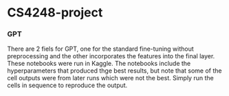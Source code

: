 # CS4248-project

### GPT

There are 2 fiels for GPT, one for the standard fine-tuning without preprocessing and the other incorporates the features into the final layer. These notebooks were run in Kaggle. The notebooks include the hyperparameters that produced thge best results, but note that some of the cell outputs were from later runs which were not the best. Simply run the cells in sequence to reproduce the output.